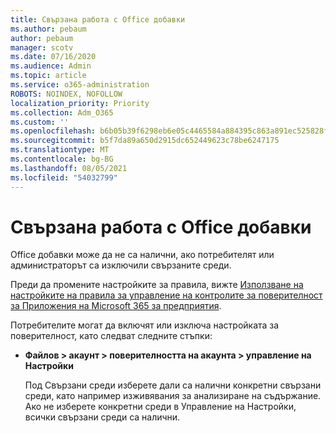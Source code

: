 ```yaml
---
title: Свързана работа с Office добавки
ms.author: pebaum
author: pebaum
manager: scotv
ms.date: 07/16/2020
ms.audience: Admin
ms.topic: article
ms.service: o365-administration
ROBOTS: NOINDEX, NOFOLLOW
localization_priority: Priority
ms.collection: Adm_O365
ms.custom: ''
ms.openlocfilehash: b6b05b39f6298eb6e05c4465584a884395c863a891ec525828f795809eeb787a
ms.sourcegitcommit: b5f7da89a650d2915dc652449623c78be6247175
ms.translationtype: MT
ms.contentlocale: bg-BG
ms.lasthandoff: 08/05/2021
ms.locfileid: "54032799"
---
```

# <a name="connected-experience-with-office-add-ins"></a>Свързана работа с Office добавки

Office добавки може да не са налични, ако потребителят или администраторът са изключили свързаните среди.

Преди да промените настройките за правила, вижте [Използване на настройките на правила за управление на контролите за поверителност за Приложения на Microsoft 365 за предприятия](https://docs.microsoft.com/deployoffice/privacy/manage-privacy-controls).

Потребителите могат да включят или изключа настройката за поверителност, като следват следните стъпки:

- **Файлов > акаунт > поверителността на акаунта > управление на Настройки** 

    Под Свързани среди изберете дали са налични конкретни свързани среди, като например изживявания за анализиране на съдържание. Ако не изберете конкретни среди в Управление на Настройки, всички свързани среди са налични.
